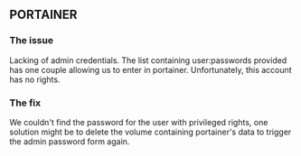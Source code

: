 ## PORTAINER

### The issue
Lacking of admin credentials. The list containing user:passwords provided has one couple allowing us to enter in portainer. Unfortunately, this account has no rights.

### The fix
We couldn't find the password for the user with privileged rights, one solution might be to delete the volume containing portainer's data to trigger the admin password form again. 